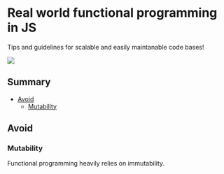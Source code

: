 # Real world functional programming in JS

Tips and guidelines for scalable and easily maintanable code bases!

![](https://raw.github.com/fantasyland/fantasy-land/master/logo.png)

## Summary

- [Avoid](#avoid)
  - [Mutability](#mutability)

## Avoid

### Mutability

Functional programming heavily relies on immutability.
